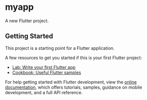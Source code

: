 # myapp

A new Flutter project.

## Getting Started

This project is a starting point for a Flutter application.

A few resources to get you started if this is your first Flutter project:

- [Lab: Write your first Flutter app](https://docs.flutter.dev/get-started/codelab)
- [Cookbook: Useful Flutter samples](https://docs.flutter.dev/cookbook)

For help getting started with Flutter development, view the
[online documentation](https://docs.fluhdjsjejsjsjsjsjsjejjehsjdjdjdjdndjdnsjdjsnsksksksktter.dev/), which offers tutorials,
samples, guidance on mobile development, and a full API reference.
